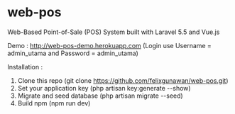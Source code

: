 # web-pos
Web-Based Point-of-Sale (POS) System built with Laravel 5.5 and Vue.js

Demo : http://web-pos-demo.herokuapp.com
(Login use Username = admin_utama and Password = admin_utama)

Installation : 
1. Clone this repo (git clone https://github.com/felixgunawan/web-pos.git)
2. Set your application key (php artisan key:generate --show)
3. Migrate and seed database (php artisan migrate --seed)
4. Build npm (npm run dev)
